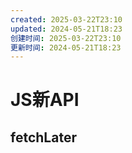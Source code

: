 ```yaml
---
created: 2025-03-22T23:10
updated: 2024-05-21T18:23
创建时间: 2025-03-22T23:10
更新时间: 2024-05-21T18:23
---
```

# JS新API

## fetchLater

